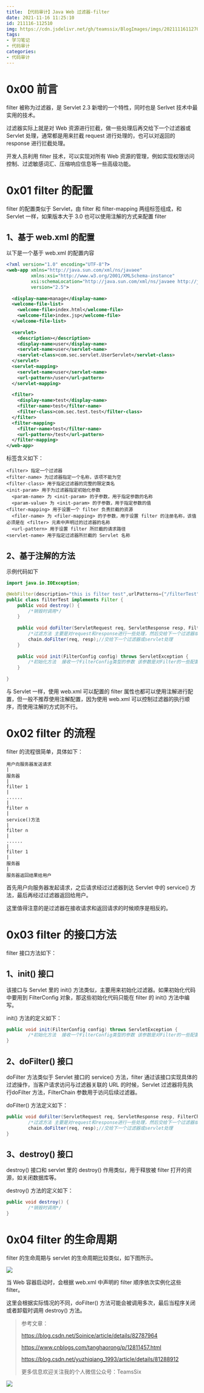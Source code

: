 ```yaml
---
title: 【代码审计】Java Web 过滤器-filter
date: 2021-11-16 11:25:10
id: 211116-112510
img: https://cdn.jsdelivr.net/gh/teamssix/BlogImages/imgs/202111161127002.png
tags:
- 学习笔记
- 代码审计
categories:
- 代码审计
---
```


# 0x00 前言

filter 被称为过滤器，是 Servlet 2.3 新增的一个特性，同时也是 Serlvet 技术中最实用的技术。

过滤器实际上就是对 Web 资源进行拦截，做一些处理后再交给下一个过滤器或 Servlet 处理，通常都是用来拦截 request 进行处理的，也可以对返回的 response 进行拦截处理。

开发人员利用 filter 技术，可以实现对所有 Web 资源的管理，例如实现权限访问控制、过滤敏感词汇、压缩响应信息等一些高级功能。

# 0x01 filter 的配置

filter 的配置类似于 Servlet，由 filter 和 filter-mapping 两组标签组成，和 Servlet 一样，如果版本大于 3.0 也可以使用注解的方式来配置 filter

## 1、基于 web.xml 的配置

以下是一个基于 web.xml 的配置内容

```xml
<?xml version="1.0" encoding="UTF-8"?>
<web-app xmlns="http://java.sun.com/xml/ns/javaee"  
         xmlns:xsi="http://www.w3.org/2001/XMLSchema-instance"  
         xsi:schemaLocation="http://java.sun.com/xml/ns/javaee http://java.sun.com/xml/ns/javaee/web-app_3_0.xsd"  
         version="2.5">
  
  <display-name>manage</display-name>
  <welcome-file-list>
    <welcome-file>index.html</welcome-file>
    <welcome-file>index.jsp</welcome-file>
  </welcome-file-list>
  
  <servlet>
    <description></description>
    <display-name>user</display-name>
    <servlet-name>user</servlet-name>
    <servlet-class>com.sec.servlet.UserServlet</servlet-class>
  </servlet>
  <servlet-mapping>
    <servlet-name>user</servlet-name>
    <url-pattern>/user</url-pattern>
  </servlet-mapping>
  
  <filter>
    <display-name>test</display-name>
    <filter-name>test</filter-name>
    <filter-class>com.sec.test.test</filter-class>
  </filter>
  <filter-mapping>
    <filter-name>test</filter-name>
    <url-pattern>/test</url-pattern>
  </filter-mapping>
</web-app>
```

标签含义如下：

```
<filter> 指定一个过滤器
<filter-name> 为过滤器指定一个名称，该项不能为空
<filter-class> 用于指定过滤器的完整的限定类名
<init-param> 用于为过滤器指定初始化参数
  <param-name> 为 <init-param> 的子参数，用于指定参数的名称
  <param-value> 为 <init-param> 的子参数，用于指定参数的值
<filter-mapping> 用于设置一个 filter 负责拦截的资源
  <filer-name> 为 <filer-mapping> 的子参数，用于设置 filter 的注册名称，该值必须是在 <filter> 元素中声明过的过滤器的名称
  <url-pattern> 用于设置 filter 所拦截的请求路径
<servlet-name> 用于指定过滤器所拦截的 Servlet 名称
```

## 2、基于注解的方法

示例代码如下

```java
import java.io.IOException;

@WebFilter(description="this is filter test",urlPatterns={"/filterTest"})
public class filterTest implements Filter {
    public void destroy() {
        /*销毁时调用*/
    }
    
    public void doFilter(ServletRequest req, ServletResponse resp, FilterChain chain) throws ServletException, IOException {
        /*过滤方法 主要是对request和response进行一些处理，然后交给下一个过滤器或Servlet处理*/  
        chain.doFilter(req, resp);//交给下一个过滤器或servlet处理
    }
    
    public void init(FilterConfig config) throws ServletException {
        /*初始化方法  接收一个FilterConfig类型的参数 该参数是对Filter的一些配置*/
    }
    
}
```

与 Servlet 一样，使用 web.xml 可以配置的 filter 属性也都可以使用注解进行配置，但一般不推荐使用注解配置，因为使用 web.xml 可以控制过滤器的执行顺序，而使用注解的方式则不行。

# 0x02 filter 的流程

filter 的流程很简单，具体如下：

```
用户向服务器发送请求
|
服务器
|
filter 1
|
......
|
filter n
|
service()方法
|
filter n
|
......
|
filter 1
|
服务器
|
服务器返回结果给用户
```

首先用户向服务器发起请求，之后请求经过过滤器到达 Servlet 中的 service() 方法，最后再经过过滤器返回给用户。

这里值得注意的是过滤器在接收请求和返回请求的时候顺序是相反的。

# 0x03 filter 的接口方法

filter 接口方法如下：

## 1、init() 接口

该接口与 Servlet 里的 init() 方法类似，主要用来初始化过滤器。如果初始化代码中要用到 FilterConfig 对象，那这些初始化代码只能在 filter 的 init() 方法中编写。

init() 方法的定义如下：

```java
public void init(FilterConfig config) throws ServletException {
        /*初始化方法  接收一个FilterConfig类型的参数 该参数是对Filter的一些配置*/
}
```

## 2、doFilter() 接口

doFilter 方法类似于 Servlet 接口的 service() 方法，filter 通过该接口实现具体的过滤操作，当客户请求访问与过滤器关联的 URL 的时候，Servlet 过滤器将先执行doFilter 方法，FilterChain 参数用于访问后续过滤器。

doFilter() 方法定义如下：

```java
public void doFilter(ServletRequest req, ServletResponse resp, FilterChain chain) throws ServletException, IOException {
        /*过滤方法 主要是对request和response进行一些处理，然后交给下一个过滤器或Servlet处理*/  
        chain.doFilter(req, resp);//交给下一个过滤器或servlet处理
}
```

## 3、destroy() 接口

destroy() 接口和 servlet 里的 destroy() 作用类似，用于释放被 filter 打开的资源，如关闭数据库等。

destroy() 方法的定义如下：

```java
public void destroy() {
        /*销毁时调用*/
}
```

# 0x04 filter 的生命周期

filter 的生命周期与 servlet 的生命周期比较类似，如下图所示。

![](https://cdn.jsdelivr.net/gh/teamssix/BlogImages/imgs/202111161127002.png)

当 Web 容器启动时，会根据 web.xml 中声明的 filter 顺序依次实例化这些 filter。

这里会根据实际情况的不同，doFilter() 方法可能会被调用多次，最后当程序关闭或者卸载时调用 destroy() 方法。

> 参考文章：
>
> https://blog.csdn.net/Soinice/article/details/82787964
>
> https://www.cnblogs.com/tanghaorong/p/12811457.html
>
> https://blog.csdn.net/yuzhiqiang_1993/article/details/81288912
>
> 更多信息欢迎关注我的个人微信公众号：TeamsSix

![](https://cdn.jsdelivr.net/gh/teamssix/BlogImages/imgs/TeamsSix_Subscription_Logo2.png)
